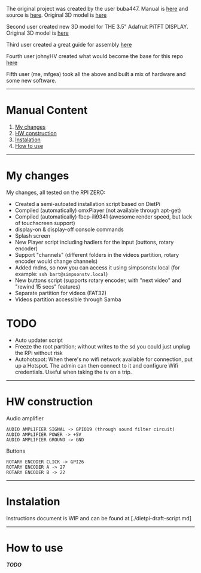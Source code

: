 
The original project was created by the user buba447. Manual is [here](https://withrow.io/simpsons-tv-build-guide) and source is [here](https://github.com/buba447/simpsonstv). Original 3D model is [here](https://www.thingiverse.com/thing:4943159)

Second user created new 3D model for THE 3.5" Adafruit PiTFT DISPLAY. Original 3D model is [here](https://www.thingiverse.com/thing:4951026)

Third user created a great guide for assembly [here](https://www.instructables.com/The-Simpsons-TV-35-Screen-Version/)

Fourth user johnyHV created what would become the base for this repo [here](https://github.com/johnyHV/simpsonstv)

Fifth user (me, mfgea) took all the above and built a mix of hardware and some new software.

---
# Manual Content
1. [ My changes ](#my_changes)
2. [ HW construction ](#hw_construction)
3. [ Instalation ](#instalation)
4. [ How to use ](#howtouse)

---
<a name="my_changes"></a>
# My changes

My changes, all tested on the RPI ZERO:
- Created a semi-autoated installation script based on DietPi
- Compiled (automatically) omxPlayer (not available through apt-get)
- Compiled (automatically) fbcp-ili9341 (awesome render speed, but lack of touchscreen support)
- display-on & display-off console commands
- Splash screen
- New Player script including hadlers for the input (buttons, rotary encoder)
- Support "channels" (different folders in the videos partition, rotary encoder would change channels)
- Added mdns, so now you can access it using simpsonstv.local (for example: `ssh bart@simpsonstv.local`)
- New buttons script (supports rotary encoder, with "next video" and "rewind 15 secs" features)
- Separate partition for videos (FAT32)
- Videos partition accessible through Samba

# TODO
- Auto updater script
- Freeze the root partition; without writes to the sd you could just unplug the RPi without risk
- Autohotspot: When there's no wifi network available for connection, put up a Hotspot. The admin can then connect to it and configure Wifi credentials. Useful when taking the tv on a trip.

---
<a name="hw_construction"></a>
# HW construction

Audio amplifier
```
AUDIO AMPLIFIER SIGNAL -> GPIO19 (through sound filter circuit)
AUDIO AMPLIFIER POWER -> +5V
AUDIO AMPLIFIER GROUND -> GND
```
Buttons
```
ROTARY ENCODER CLICK -> GPI26
ROTARY ENCODER A -> 27
ROTARY ENCODER B -> 22
```

---

<a name="instalation"></a>
# Instalation


Instructions document is WIP and can be found at [./dietpi-draft-script.md]

---
<a name="howtouse"></a>
# How to use

***TODO***
